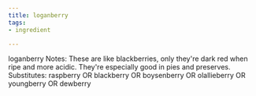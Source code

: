 ```yaml
---
title: loganberry
tags:
- ingredient

---
```

loganberry Notes: These are like blackberries, only they're dark red when ripe and more acidic. They're especially good in pies and preserves. Substitutes: raspberry OR blackberry OR boysenberry OR olallieberry OR youngberry OR dewberry
